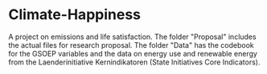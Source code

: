 # Climate-Happiness
A project on emissions and life satisfaction.
The folder "Proposal" includes the actual files for research proposal.
The folder "Data" has the codebook for the GSOEP variables and the data on energy use and renewable energy from the Laenderinitiative Kernindikatoren (State Initiatives Core Indicators). 
